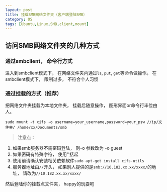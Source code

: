 ```yaml
---
layout: post
title: 挂载SMB网络文件夹（客户端登陆SMB）
category: OS
tags: [Ubuntu,Linux,SMB,client,mount]
---
```

## 访问SMB网络文件夹的几种方式

### 通过smbclient， 命令行方式

进入到smbclient模式下， 在网络文件夹内通过`ls`, `put`, `get`等命令做操作。 在smbclient模式下， 限制过多， 不符合个人习惯

### 通过挂载的方式（推荐）
把网络文件夹挂载为本地文件夹， 挂载后随意操作， 图形界面or命令行丰俭由人。

```shell
sudo mount -t cifs -o username=your_username,password=your_psw //ip/文件夹/ /home/xx/Documents/smb
```

> 注意点：
1. 如果smb服务器不需密码登陆， 则-o 参数改为 -o guest
2. 如果密码有特殊字符， 使用''括起
3. 使用前请确认安装相关依赖软件`sudo apt-get install cifs-utils`
4. 服务器地址由`//`开头， 如果别人提供的是`smb://10.182.xx.xx/xxxx/`的地址， 请改为`//10.182.xx.xx/xxxx/`

然后登陆你的挂载点文件夹， happy的玩耍吧
